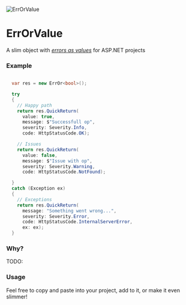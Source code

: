 ![ErrOrValue](https://raw.githubusercontent.com/jjjjony/ErrOrValue/main/ErrOrValue.png)

# ErrOrValue

A slim object with _[errors as values](https://go.dev/blog/errors-are-values)_ for ASP.NET projects

### Example

```csharp

  var res = new ErrOr<bool>();

  try
  {
    // Happy path
    return res.QuickReturn(
      value: true,
      message: $"Successfull op",
      severity: Severity.Info,
      code: HttpStatusCode.OK);

    // Issues
    return res.QuickReturn(
      value: false,
      message: $"Issue with op",
      severity: Severity.Warning,
      code: HttpStatusCode.NotFound);

  }
  catch (Exception ex)
  {
    // Exceptions
    return res.QuickReturn(
      message: "Something went wrong...",
      severity: Severity.Error,
      code: HttpStatusCode.InternalServerError,
      ex: ex);
  }

```

### Why?

TODO:

### Usage

Feel free to copy and paste into your project, add to it, or make it even slimmer!
